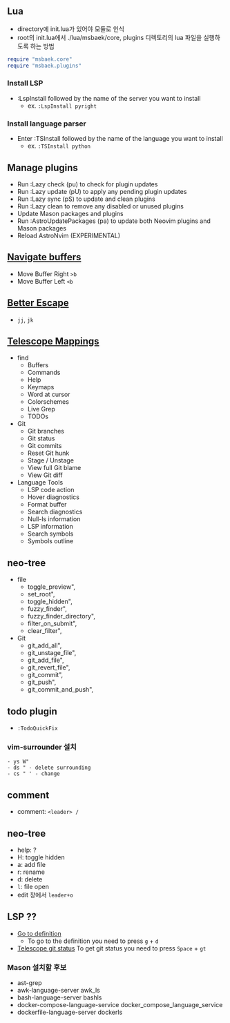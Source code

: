 ## Lua

- directory에 init.lua가 있어야 모듈로 인식
- root의 init.lua에서 ./lua/msbaek/core, plugins 디렉토리의 lua 파일을 실행하도록 하는 방법

```lua
require "msbaek.core"
require "msbaek.plugins"
```

### Install LSP

- :LspInstall followed by the name of the server you want to install
  - ex. `:LspInstall pyright`

### Install language parser

- Enter :TSInstall followed by the name of the language you want to install
  - ex. `:TSInstall python`

## Manage plugins

- Run :Lazy check (<Leader>pu) to check for plugin updates
- Run :Lazy update (<Leader>pU) to apply any pending plugin updates
- Run :Lazy sync (<Leader>pS) to update and clean plugins
- Run :Lazy clean to remove any disabled or unused plugins
- Update Mason packages and plugins
- Run :AstroUpdatePackages (<Leader>pa) to update both Neovim plugins and Mason packages
- Reload AstroNvim (EXPERIMENTAL)

## [Navigate buffers](https://astronvim.com/Basic%20Usage/walkthrough#navigate-buffers)

- Move Buffer Right `>b`
- Move Buffer Left `<b`

## [Better Escape](https://astronvim.com/Basic%20Usage/mappings#better-escape)

- `jj`, `jk`

## [Telescope Mappings](https://astronvim.com/Basic%20Usage/mappings#telescope-mappings)

- find
  - Buffers
  - Commands
  - Help
  - Keymaps
  - Word at cursor
  - Colorschemes
  - Live Grep
  - TODOs
- Git
  - Git branches
  - Git status
  - Git commits
  - Reset Git hunk
  - Stage / Unstage
  - View full Git blame
  - View Git diff
- Language Tools
  - LSP code action
  - Hover diagnostics
  - Format buffer
  - Search diagnostics
  - Null-ls information
  - LSP information
  - Search symbols
  - Symbols outline

## neo-tree

- file
  - toggle_preview",
  - set_root",
  - toggle_hidden",
  - fuzzy_finder",
  - fuzzy_finder_directory",
  - filter_on_submit",
  - clear_filter",
- Git
  - git_add_all",
  - git_unstage_file",
  - git_add_file",
  - git_revert_file",
  - git_commit",
  - git_push",
  - git_commit_and_push",

## todo plugin

- `:TodoQuickFix`

### vim-surrounder 설치

    - ys W"
    - ds " - delete surrounding
    - cs " ' - change

## comment

- comment: `<leader> /`

## neo-tree

- help: ?
- H: toggle hidden
- a: add file
- r: rename
- d: delete
- `l`: file open
- edit 창에서 `leader+o`

## LSP ??

- [Go to definition](https://astronvim.com/Basic%20Usage/walkthrough#go-to-definition)
  - To go to the definition you need to press `g` + `d`
- [Telescope git status](https://astronvim.com/Basic%20Usage/walkthrough#telescope-git-status)
  To get git status you need to press `Space` + `gt`

### Mason 설치할 후보

- ast-grep
- awk-language-server awk_ls
- bash-language-server bashls
- docker-compose-language-service docker_compose_language_service
- dockerfile-language-server dockerls
